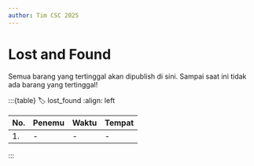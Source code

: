 ```yaml
---
author: Tim CSC 2025
---
```


# Lost and Found

Semua barang yang tertinggal akan dipublish di sini. Sampai saat ini tidak ada barang yang tertinggal!

:::{table}
:label: lost_found
:align: left

| No. | Penemu | Waktu | Tempat |
| :-- | :----- | :---- | :----- |
| 1.  | - | - | - |


:::
